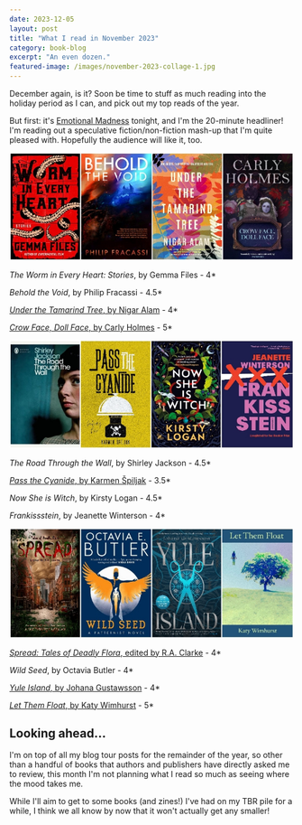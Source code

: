 ```yaml
---
date: 2023-12-05
layout: post
title: "What I read in November 2023"
category: book-blog
excerpt: "An even dozen."
featured-image: /images/november-2023-collage-1.jpg
---
```


December again, is it? Soon be time to stuff as much reading into the holiday period as I can, and pick out my top reads of the year.

But first: it's [Emotional Madness](https://www.colchesterartscentre.com/events/performance/emotional-madness-with-maryann-mates-4/) tonight, and I'm the 20-minute headliner! I'm reading out a speculative fiction/non-fiction mash-up that I'm quite pleased with. Hopefully the audience will like it, too.

![The Worm in Every Heart, Behold the Void, Under the Tamarind Tree, Crow Face, Doll Face](/images/november-2023-collage-1.jpg)

<cite>The Worm in Every Heart: Stories</cite>, by Gemma Files - 4*

<cite>Behold the Void</cite>, by Philip Fracassi - 4.5*

[<cite>Under the Tamarind Tree</cite>, by Nigar Alam](/blog-tour-under-the-tamarind-tree/) - 4*

[<cite>Crow Face, Doll Face</cite>, by Carly Holmes](/blog-tour-crow-face-doll-face/) - 5*

![The Road Through the Wall, Pass the Cyanide, Now She Is Witch, Frankissstein](/images/november-2023-collage-2.jpg)

<cite>The Road Through the Wall</cite>, by Shirley Jackson - 4.5*

[<cite>Pass the Cyanide</cite>, by Karmen Špiljak](/blog-tour-pass-the-cyanide/) - 3.5*

<cite>Now She is Witch</cite>, by Kirsty Logan - 4.5*

<cite>Frankissstein</cite>, by Jeanette Winterson - 4*

![Spread, Wild Seed, Yule Island, Let Them Float](/images/november-2023-collage-3.jpg)

[<cite>Spread: Tales of Deadly Flora</cite>, edited by R.A. Clarke](/blog-tour-spread/) - 4*

<cite>Wild Seed</cite>, by Octavia Butler - 4*

[<cite>Yule Island</cite>, by Johana Gustawsson](/blog-tour-yule-island/) - 4*

[<cite>Let Them Float</cite>, by Katy Wimhurst](/blog-tour-let-them-float/) - 5*

## Looking ahead...

I'm on top of all my blog tour posts for the remainder of the year, so other than a handful of books that authors and publishers have directly asked me to review, this month I'm not planning what I read so much as seeing where the mood takes me.

While I'll aim to get to some books (and zines!) I've had on my TBR pile for a while, I think we all know by now that it won't actually get any smaller!
